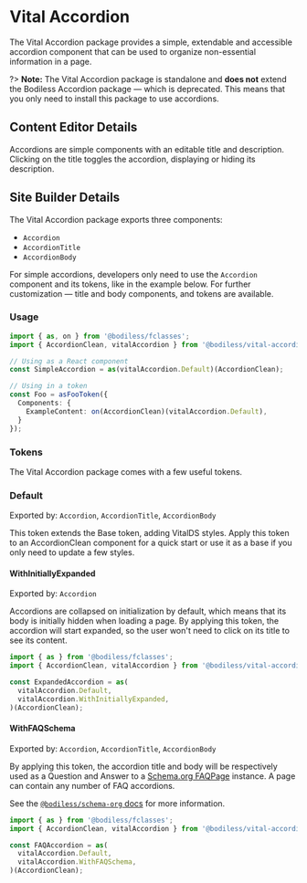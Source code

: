 # Vital Accordion

The Vital Accordion package provides a simple, extendable and accessible accordion component that
can be used to organize non-essential information in a page.

?> **Note:** The Vital Accordion package is standalone and **does not** extend the Bodiless
Accordion package — which is deprecated. This means that you only need to install this package to
use accordions.

## Content Editor Details

Accordions are simple components with an editable title and description. Clicking on the title
toggles the accordion, displaying or hiding its description.

## Site Builder Details

The Vital Accordion package exports three components:

- `Accordion`
- `AccordionTitle`
- `AccordionBody`

For simple accordions, developers only need to use the `Accordion` component and its tokens, like in
the example below. For further customization — title and body components, and tokens are available.

### Usage

```ts
import { as, on } from '@bodiless/fclasses';
import { AccordionClean, vitalAccordion } from '@bodiless/vital-accordion';

// Using as a React component
const SimpleAccordion = as(vitalAccordion.Default)(AccordionClean);

// Using in a token
const Foo = asFooToken({
  Components: {
    ExampleContent: on(AccordionClean)(vitalAccordion.Default),
  }
});
```

### Tokens

The Vital Accordion package comes with a few useful tokens.

### Default

Exported by: `Accordion`, `AccordionTitle`, `AccordionBody`

This token extends the Base token, adding VitalDS styles. Apply this token to an AccordionClean
component for a quick start or use it as a base if you only need to update a few styles.

#### WithInitiallyExpanded

Exported by: `Accordion`

Accordions are collapsed on initialization by default, which means that its body is initially hidden
when loading a page. By applying this token, the accordion will start expanded, so the user won't
need to click on its title to see its content.

```ts
import { as } from '@bodiless/fclasses';
import { AccordionClean, vitalAccordion } from '@bodiless/vital-accordion';

const ExpandedAccordion = as(
  vitalAccordion.Default,
  vitalAccordion.WithInitiallyExpanded,
)(AccordionClean);
```

#### WithFAQSchema

Exported by: `Accordion`, `AccordionTitle`, `AccordionBody`

By applying this token, the accordion title and body will be respectively used as a Question and
Answer to a [Schema.org FAQPage](https://schema.org/FAQPage ':target=_blank') instance. A page can
contain any number of FAQ accordions.

See the [`@bodiless/schema-org` docs](/Components/Schema/) for more information.

```ts
import { as } from '@bodiless/fclasses';
import { AccordionClean, vitalAccordion } from '@bodiless/vital-accordion';

const FAQAccordion = as(
  vitalAccordion.Default,
  vitalAccordion.WithFAQSchema,
)(AccordionClean);
```

